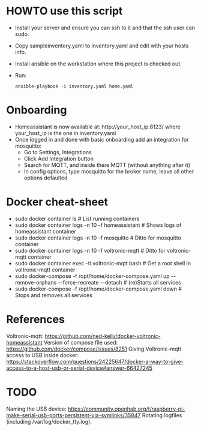 

# HOWTO use this script

- Install your server and ensure you can ssh to it and that the ssh user can sudo.
- Copy sampleinventory.yaml to inventory.yaml and edit with your hosts info.
- Install ansible on the workstation where this project is checked out.
- Run: 

      ansible-playbook -i inventory.yaml home.yaml

# Onboarding
- Homeassistant is now available at: http://your_host_ip:8123/  where your_host_ip is the one in inventory.yaml
- Once logged in and done with basic onboarding add an integration for mosquitto:
  - Go to Settings, Integrations
  - Click Add Integration button
  - Search for MQTT, and inside there MQTT (without anything after it)
  - In config options, type mosquitto for the broker name, leave all other options defaulted

# Docker cheat-sheet
- sudo docker container ls                           # List running containers
- sudo docker container logs -n 10 -f homeassistant  # Shows logs of homeassistant container
- sudo docker container logs -n 10 -f mosquitto      # Ditto for mosquitto container 
- sudo docker container logs -n 10 -f voltronic-mqtt # Ditto for voltronic-mqtt container
- sudo docker container exec -ti voltronic-mqtt bash # Get a root shell in voltronic-mqtt container
- sudo docker-compose -f /opt/home/docker-compose.yaml up --remove-orphans --force-recreate --detach   # (re)Starts all services
- sudo docker-compose -f /opt/home/docker-compose.yaml down                                            # Stops and removes all services


# References
Voltronic-mqtt: https://github.com/ned-kelly/docker-voltronic-homeassistant
Version of compose file used: https://github.com/docker/compose/issues/8251
Giving Voltronic-mqtt access to USB inside docker: https://stackoverflow.com/questions/24225647/docker-a-way-to-give-access-to-a-host-usb-or-serial-device#answer-66427245

# TODO
Naming the USB device: https://community.openhab.org/t/raspberry-pi-make-serial-usb-ports-persistent-via-symlinks/35847
Rotating logfiles (including /var/log/docker_tty.log).
